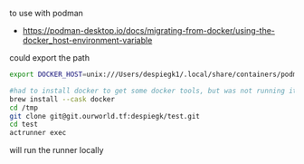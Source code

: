 

to use with podman

- https://podman-desktop.io/docs/migrating-from-docker/using-the-docker_host-environment-variable

could export the path

```bash
export DOCKER_HOST=unix:///Users/despiegk1/.local/share/containers/podman/machine/qemu/podman.sock

#had to install docker to get some docker tools, but was not running it
brew install --cask docker
cd /tmp
git clone git@git.ourworld.tf:despiegk/test.git
cd test
actrunner exec
```

will run the runner locally


